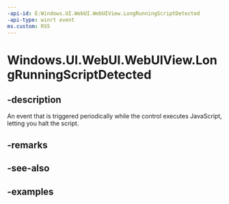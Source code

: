```yaml
---
-api-id: E:Windows.UI.WebUI.WebUIView.LongRunningScriptDetected
-api-type: winrt event
ms.custom: RS5
---
```


<!-- Event syntax.
public event TypedEventHandler LongRunningScriptDetected<IWebViewControl, WebViewControlLongRunningScriptDetectedEventArgs>
-->

# Windows.UI.WebUI.WebUIView.LongRunningScriptDetected

## -description
An event that is triggered periodically while the control executes JavaScript, letting you halt the script.

## -remarks

## -see-also

## -examples

